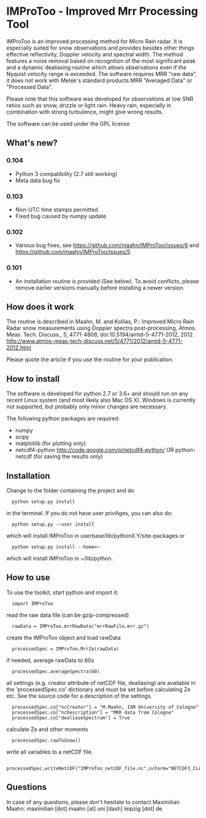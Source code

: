 # IMProToo - Improved Mrr Processing Tool



IMProToo is an improved processing method for Micro Rain radar. It is especially suited for snow observations and provides besides other things effective reflectivity, Doppler velocity and spectral width. The method features a noise removal based on recognition of the most significant peak and a dynamic dealiasing routine which allows observations even if the Nyquist velocity range is exceeded. The software requires MRR "raw data", it does not work with Metek's standard products MRR "Averaged Data" or "Processed Data".

Please note that this software was developed for observations at low SNR ratios such as snow, drizzle or light rain. Heavy rain, especially in combination with strong turbulence, might give wrong results.

The software can be used under the GPL license

## What's new?

### 0.104
* Python 3 compatibility (2.7 still working)
* Meta data bug fix

### 0.103
* Non-UTC time stamps permitted 
* Fixed bug caused by numpy update

### 0.102
* Various bug fixes, see https://github.com/maahn/IMProToo/issues/6 and https://github.com/maahn/IMProToo/issues/5

### 0.101
* An installation routine is provided (See below). To avoid conflicts, please remove earlier versions manually before installing a newer version.

## How does it work 

The routine is described in 
Maahn, M. and Kollias, P.: Improved Micro Rain Radar snow measurements using Doppler spectra post-processing, Atmos. Meas. Tech. Discuss., 5, 4771-4808, doi:10.5194/amtd-5-4771-2012, 2012. http://www.atmos-meas-tech-discuss.net/5/4771/2012/amtd-5-4771-2012.html

Please quote the article if you use the routine for your publication.

## How to install

The software is developed for python 2.7 or 3.6+ and should run on any recent Linux system (and most likely also Mac OS X). Windows is currently not supported, but probably only minor changes are necessary.

The following python packages are required:
  * numpy
  * scipy
  * matplotlib (for plotting only)
  * netcdf4-python http://code.google.com/p/netcdf4-python/ OR python-netcdf (for saving the results only)

## Installation

Change to the folder containing the project and do 
```
  python setup.py install
```
in the terminal. If you do not have user priviliges, you can also do:
```
  python setup.py --user install
```
which will install IMProToo in userbase/lib/pythonX.Y/site-packages or
```
  python setup.py install --home=~
```
which will install IMProToo in ~/lib/python.


## How to use

To use the toolkit, start python and import it:
```
  import IMProToo
```

read the raw data file (can be gzip-compressed)
```
  rawData = IMProToo.mrrRawData("mrrRawFile.mrr.gz")
```

create the IMProToo object and load rawData
```
  processedSpec = IMProToo.MrrZe(rawData)
```

if needed, average rawData to 60s
```
  processedSpec.averageSpectra(60)
```

all settings (e.g. creator attribute of netCDF file, dealiasing) are available in the 'processedSpec.co' dictionary and must be set before calculating Ze etc. See the source code for a description of the settings.
```
  processedSpec.co["ncCreator"] = "M.Maahn, IGM University of Cologne"
  processedSpec.co["ncDescription"] = "MRR data from Cologne"
  processedSpec.co["dealiaseSpectrum"] = True    
```

calculate Ze and other moments
```
  processedSpec.rawToSnow()
```

write all variables to a netCDF file.
```
  processedSpec.writeNetCDF("IMProToo_netCDF_file.nc",ncForm="NETCDF3_CLASSIC")
```


## Questions
In case of any questions, please don't hesitate to contact Maximilian Maahn: maximilian [dot] maahn [at] uni [dash] leipzig [dot] de
